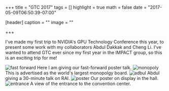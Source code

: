 +++
title = "GTC 2017"
tags = []
highlight = true
math = false
date = "2017-05-09T06:50:39-07:00"

[header]
  caption = ""
  image = ""

+++

I've made my first trip to NVIDIA's GPU Technology Conference this year, to present some work with my collaborators Abdul Dakkak and Cheng Li. I've wanted to attend GTC ever since my first year in the IMPACT group, so this is an exciting trip for me!

<!--more-->

![fast forward][ff] Here I am giving our fast-forward poster talk.
![monopoly][monopoly] This is advertised as the world's largest monopolgy board.
![adbul][abdul] Abdul giving a 30-minute talk on RAI.
![poster][poster] Our poster on display in the hall.
![entrance][entrance] A view of the entrance to the convention center.

[ff]: /img/gtc_2017/image1.jpg "The fast-forward Presentation"
[monopoly]: /img/gtc_2017/IMG_20170508_110948.jpg "World's largest monopoly board"
[poster]: /img/gtc_2017/IMG_20170508_181438.jpg "RAI poster"
[abdul]: /img/gtc_2017/IMG_20170508_173151.jpg "Abdul presenting"
[entrance]: /img/gtc_2017/IMG_20170507_175723.jpg "Registration hall"

